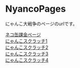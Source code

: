 # NyancoPages
にゃんこ大戦争のページのurlです。

<a href="https://ponosgames.com/information/appli/battlecats/purchase/android/nekokan_buy_1.html">ネコ缶課金ページ</a><br>
<a href="https://ponosgames.com/information/appli/battlecats/scratch/index_001.html">にゃんこスクラッチ1</a><br>
<a href="https://ponosgames.com/information/appli/battlecats/scratch/index_002.html">にゃんこスクラッチ2</a><br>
<a href="https://ponosgames.com/information/appli/battlecats/scratch/index_003.html">にゃんこスクラッチ3</a><br>
<a href="https://ponosgames.com/information/appli/battlecats/scratch/index_004.html">にゃんこスクラッチ4</a><br>
